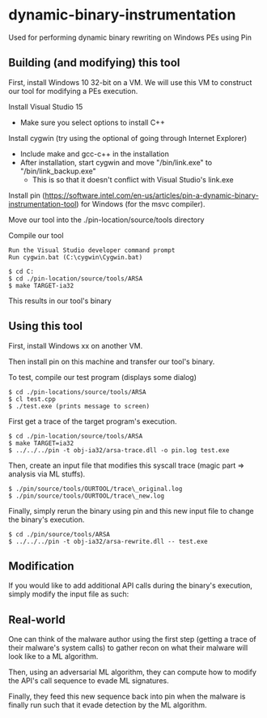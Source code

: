# dynamic-binary-instrumentation
Used for performing dynamic binary rewriting on Windows PEs using Pin

## Building (and modifying) this tool
First, install Windows 10 32-bit on a VM.
We will use this VM to construct our tool for modifying a PEs execution.

Install Visual Studio 15
  - Make sure you select options to install C++

Install cygwin (try using the optional of going through Internet Explorer)
  - Include make and gcc-c++ in the installation
  - After installation, start cygwin and move "/bin/link.exe" to "/bin/link\_backup.exe"
    - This is so that it doesn't conflict with Visual Studio's link.exe

Install pin (https://software.intel.com/en-us/articles/pin-a-dynamic-binary-instrumentation-tool)
for Windows (for the msvc compiler).

Move our tool into the ./pin-location/source/tools directory

Compile our tool
```
Run the Visual Studio developer command prompt
Run cygwin.bat (C:\cygwin\Cygwin.bat)

$ cd C:
$ cd ./pin-location/source/tools/ARSA
$ make TARGET-ia32
```

This results in our tool's binary

## Using this tool
First, install Windows xx on another VM.

Then install pin on this machine and transfer our tool's binary.

To test, compile our test program (displays some dialog)
```
$ cd ./pin-locations/source/tools/ARSA
$ cl test.cpp
$ ./test.exe (prints message to screen)
```

First get a trace of the target program's execution.
```
$ cd ./pin-location/source/tools/ARSA
$ make TARGET=ia32
$ ../../../pin -t obj-ia32/arsa-trace.dll -o pin.log test.exe
```

Then, create an input file that modifies this syscall trace (magic part => analysis via ML stuffs).
```
$ ./pin/source/tools/OURTOOL/trace\_original.log
$ ./pin/source/tools/OURTOOL/trace\_new.log
```

Finally, simply rerun the binary using pin and this new input file to change
the binary's execution.
```
$ cd ./pin/source/tools/ARSA
$ ../../../pin -t obj-ia32/arsa-rewrite.dll -- test.exe
```

## Modification

If you would like to add additional API calls during the binary's execution,
simply modify the input file as such:

## Real-world

One can think of the malware author using the first step (getting a trace
of their malware's system calls) to gather recon on what their malware will
look like to a ML algorithm.

Then, using an adversarial ML algorithm, they can compute how to modify the
API's call sequence to evade ML signatures.

Finally, they feed this new sequence back into pin when the malware is finally
run such that it evade detection by the ML algorithm.

